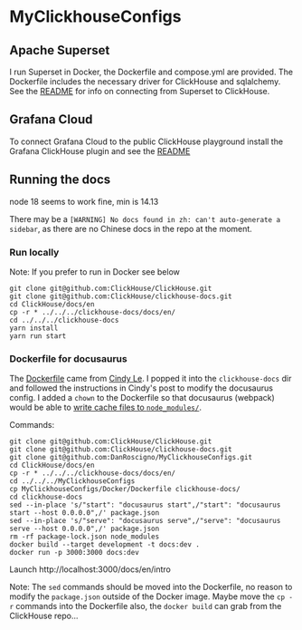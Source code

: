 # MyClickhouseConfigs

## Apache Superset
I run Superset in Docker, the Dockerfile and compose.yml are provided.  The Dockerfile
includes the necessary driver for ClickHouse and sqlalchemy.  See the
[README](ApacheSuperset/README.md) for info on connecting from Superset to ClickHouse.

## Grafana Cloud
To connect Grafana Cloud to the public ClickHouse playground install the Grafana
ClickHouse plugin and see the [README](GrafanaCloud.md)

## Running the docs
node 18 seems to work fine, min is 14.13

There may be a `[WARNING] No docs found in zh: can't auto-generate a sidebar`, as there are no Chinese 
docs in the repo at the moment.

### Run locally
Note: If you prefer to run in Docker see below

```
git clone git@github.com:ClickHouse/ClickHouse.git
git clone git@github.com:ClickHouse/clickhouse-docs.git
cd ClickHouse/docs/en
cp -r * ../../../clickhouse-docs/docs/en/
cd ../../../clickhouse-docs
yarn install
yarn run start
```

### Dockerfile for docusaurus

The [Dockerfile](https://github.com/DanRoscigno/MyClickhouseConfigs/blob/main/Docker/Dockerfile) came from 
[Cindy Le](https://dev.to/cindyledev/how-to-dockerize-a-docusaurus-v2-application-fp7).
I popped it into the `clickhouse-docs` dir and followed the instructions in Cindy's post
to modify the docusaurus config.  I added a `chown` to the Dockerfile so that docusaurus (webpack)
would be able to [write cache files to `node_modules/`](https://webpack.js.org/configuration/cache/#cachecachedirectory).

Commands:
```
git clone git@github.com:ClickHouse/ClickHouse.git
git clone git@github.com:ClickHouse/clickhouse-docs.git
git clone git@github.com:DanRoscigno/MyClickhouseConfigs.git
cd ClickHouse/docs/en
cp -r * ../../../clickhouse-docs/docs/en/
cd ../../../MyClickhouseConfigs
cp MyClickhouseConfigs/Docker/Dockerfile clickhouse-docs/
cd clickhouse-docs
sed --in-place 's/"start": "docusaurus start",/"start": "docusaurus start --host 0.0.0.0",/' package.json
sed --in-place 's/"serve": "docusaurus serve",/"serve": "docusaurus serve --host 0.0.0.0",/' package.json
rm -rf package-lock.json node_modules
docker build --target development -t docs:dev .
docker run -p 3000:3000 docs:dev
```
Launch http://localhost:3000/docs/en/intro 

Note: The `sed` commands should be moved into the Dockerfile, no reason to modify the `package.json` outside of the 
Docker image.  Maybe move the `cp -r` commands into the Dockerfile also, the `docker build` can grab from the ClickHouse repo...
